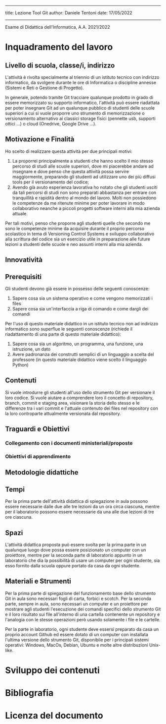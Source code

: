 <!--
SPDX-FileCopyrightText: 2022 Daniele Tentoni <daniele.tentoni.1996@gmail.com>

SPDX-License-Identifier: CC0-1.0
-->

---

title: Lezione Tool Git
author: Daniele Tentoni
date: 17/05/2022

---

Esame di Didattica dell'Informatica, A.A. 2021/2022

<!--
# Changelog (se necessario)

Se questa relazione è stata già consegnata in precedenza, indicare qui

* i cambiamenti più sificativi
* dove trovare un eventuale diff (se ritenuto necessario)
* risposte a eventuali domande/commenti fatti dai docenti sulle versioni precedenti
-->

# Inquadramento del lavoro

## Livello di scuola, classe/i, indirizzo

<!--
A chi è rivolta questa attività?

In quale specifica disciplina scolastica (o le discipline, ovviamente
l'informatica deve essere la disciplina prevalente) si colloca
l'attività?

- Per la scuola dell'infanzia / primaria / scuole \"medie\" si può fare riferimento a una delle discipline nelle Indicazioni Nazionali, nei Nuovi Scenari, e/o alla disciplina Informatica dalla Proposta CINI
- Per le scuole secondarie di secondo grado (superiori), fare riferimento ai documenti ministeriali e/o alla Proposta CINI.

Può essere---adattata---rivolta a studenti di diverse età e indirizzi?
-->

<!-- TODO: Controllare i documenti ministeriali e/o alla Proposta CINI -->
L'attività è rivolta specialmente al triennio di un istituto tecnico con indirizzo informatico, da svolgere durante le ore di Informatica o discipline annesse (Sistemi e Reti o Gestione di Progetto).

In generale, potendo tramite Git tracciare qualunque prodotto in grado di essere memorizzato su supporto informatico, l'attività può essere riadattata per poter insegnare Git ad un qualunque pubblico di studenti delle scuole superiori a cui si vuole proporre uno strumento di memorizzazione o versionamento alternativo ai classici storage fisici (pennette usb, supporti ottici ...) o cloud (Onedrive, Google Drive ...).

## Motivazione e Finalità

<!--
Perché avete scelto di realizzare questa specifica attività

Una sua brevissima descrizione generale
-->

Ho scelto di realizzare questa attività per due principali motivi:

1. La proporrei principalmente a studenti che hanno scelto il mio stesso percorso di studi alle scuole superiori, dove mi piacerebbe andare ad insegnare e dove penso che questa attività possa servire maggiormente, preparando gli studenti ad utilizzare uno dei più diffusi tools per il versionamento del codice;
2. Avendo già avuto esperienza lavorativa ho notato che gli studenti usciti da tali percorsi di studi non sono preparati abbastanza per entrare con tranquillità e rapidità dentro al mondo del lavoro. Molti non possiedono le competenze da me ritenute minime per poter lavorare in modo collaborativo neanche a piccoli progetti software interni alla mia azienda attuale.

Per tali motivi, penso che proporre agli studenti quelle che secondo me sono le competenze minime da acquisire durante il proprio percorso scolastico in tema di Versioning Control Systems e sviluppo collaborativo alla scrittura del codice sia un esercizio utile in preparazione alle future lezioni a studenti delle scuole e neo assunti interni alla mia azienda.

## Innovatività

<!--
Perché questa proposta è innovativa? Cosa è già presente su questo tema nella ricerca in Didattica dell'Informatica o nelle risorse disponibili online?
-->

## Prerequisiti

<!--
Elencare i contenuti che si suppone siano già stati svolti e appresi dagli studenti
-->

Gli studenti devono già essere in possesso delle seguenti conoscenze:
1. Sapere cosa sia un sistema operativo e come vengono memorizzati i files
2. Sapere cosa sia un'interfaccia a riga di comando e come dargli dei comandi

Per l'uso di questo materiale didattico in un istituto tecnico non ad indirizzo informatico sono superflue le seguenti conoscenze (richiede il riadattamento di una parte di questo materiale didattico):
1. Sapere cosa sia un algoritmo, un programma, una funzione, una istruzione, un dato
2. Avere padronanza dei construtti semplici di un linguaggio a scelta del professore (in questo materiale didattico viene scelto il linguaggio Python)

## Contenuti

<!--
Spiegare brevemente i contenuti. Se si tratta di contenuti banalmente chiari per un informatico, elencarli semplicemente. Se ci sono contenuti particolari o specifici illustrarli brevemente.
-->

Si vuole introdurre gli studenti all'uso dello strumento Git per versionare il loro codice. Si vuole aiutare a comprendere loro il concetto di repository, branch, commit e staging area, visionare la storia dello stesso e le differenze tra i vari commit e l'attuale contenuto dei files nel repository con la loro controparte attualmente versionata dal repository.

## Traguardi e Obiettivi

<!--
Quali traguardi e obiettivi di apprendimento si vuole raggiungere con le attività proposte?
-->

### Collegamento con i documenti ministeriali/proposte

<!--
Indicare quali traguardi/obiettivi presenti nei documenti rilevanti vengono
raggiunti (es. Indicazioni nazionali per il primo ciclo, Nuovi scenari,
Proposta CINI numerata, Indicazioni nazionali / linee guida per scuola
secondaria di secondo grado).
-->

### Obiettivi di apprendimento

<!--
E' obbligatorio scrivere gli obiettivi di apprendimento specifici basandosi su una tassonomia (es. Bloom rivisitata, Guerra-Frabboni-Arrigo, SOLO...)

E' possibile (ma non obbligatorio) organizzarli in termini di
* traguardi di competenze
* obiettivi di conoscenze e abilità
-->

## Metodologie didattiche

<!--
Elencare brevemente quali metodologie didattiche si utilizzano.

Da quelle più classiche (es. lezione frontale, dialogata... uno schema [qui](https://www.leonardope.it/pvw/app/default/pvw_img.php?sede_codice=PELS0001&doc=2130858)) a quelle più moderne (unplugged, cooperative learning, pair programming, flipped classroom) discusse o viste a lezione.

Massima libertà di introdurre altre metodologie non spiegate a lezione (es. EAS) con i dovuti riferimenti.

Se si parla di didattica della programmazione, fare anche riferimento ai relativi concetti (macchina concettuale, misconcezioni, visualizzazione, program comprehension) spiegati a lezione.
-->

## Tempi

<!--
Un'idea generale e indicativa dei tempi richiesti
-->

Per la prima parte dell'attività didattica di spiegazione in aula possono essere necessarie dalle due alle tre lezioni da un ora circa ciascuna, mentre per il laboratorio possono essere necessarie da una alle due lezioni di tre ore ciascuna.

## Spazi

<!--
Classe, laboratorio, cortile...
-->

L'attività didattica proposta può essere svolta per la prima parte in un qualunque luogo dove possa essere posizionato un computer con un proiettore, mentre per la seconda parte di laboratorio appunto in un laboratorio che dia la possibilità di usare un computer per ogni studente, sia esso fornito dalla scuola oppure portato da casa da ogni studente.

## Materiali e Strumenti

<!--
Quali materiali e strumenti (hardware e software, di ogni tipo, non solo informatico) sono necessari?
-->

Per la prima parte di spiegazione del funzionamento base dello strumento Git in aula sono necessari fogli di carta, forbici e scotch. Per la seconda parte, sempre in aula, sono necessari un computer e un proiettore per mostrare agli studenti l'esecuzione dei comandi specifici dello strumento Git e il loro risultato sui file all'interno di una cartella contenente un repository e l'analogia con le stesse operazioni però usando solamente i file e le cartelle.

Per la parte in laboratorio, ogni studente deve essersi preparato da casa un proprio account Github ed essere dotato di un computer con installata l'ultima versione dello strumento Git, disponibile per i principali sistemi operativi: Windows, MacOs, Debian, Ubuntu e molte altre distribuzioni Unix-like.

# Sviluppo dei contenuti

<!--
Questa deve essere la parte centrale e più corposa del documento.
Viene lasciata a voi massima libertà su come organizzarla.
Deve contenere almeno:
1. Materiale didattico per studenti
2. Guida per gli insegnanti
    * Consigli su come utilizzare il materiale didattico. E' possibile inframezzarli al materiale didattico per studenti (ma in tal caso chiarire bene cosa è per l'insegnante e cosa viene dato agli studenti)
    * Suggerimenti su come valutare il raggiungimento degli obiettivi di apprendimento da voi individuati (soprattutto valutazione formativa)
-->

# Bibliografia

<!--
Citare le fonti utilizzate (si consiglia ad esempio bibtex o biblatex)
-->

# Licenza del documento

<!--
Specificare la licenza del documento.

Sono caldeggiate licenze libere (es. [Creative Commons](https://creativecommons.org/licenses/by-sa/4.0/deed.it)), così da poter
condividere (es. pubblicazione sul Wiki) il documento con futuri
colleghi o insegnanti.

NB: non basta specificare una licenza, bisogna anche rispettarla (es. non includere testi o immagini con licenze non compatibili con quella scelta)
-->

